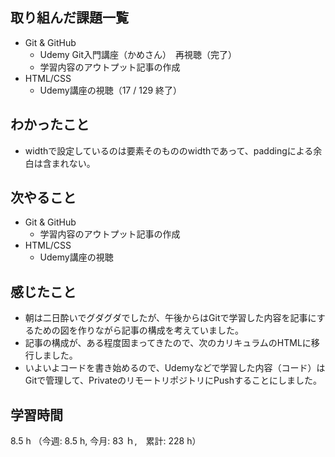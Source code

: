 ## 取り組んだ課題一覧
- Git & GitHub
  - Udemy Git入門講座（かめさん）　再視聴（完了）
  - 学習内容のアウトプット記事の作成
- HTML/CSS
  - Udemy講座の視聴（17 / 129 終了）
## わかったこと
- widthで設定しているのは要素そのもののwidthであって、paddingによる余白は含まれない。
## 次やること
- Git & GitHub
  - 学習内容のアウトプット記事の作成
- HTML/CSS
  - Udemy講座の視聴
## 感じたこと
- 朝は二日酔いでグダグダでしたが、午後からはGitで学習した内容を記事にするための図を作りながら記事の構成を考えていました。
- 記事の構成が、ある程度固まってきたので、次のカリキュラムのHTMLに移行しました。
- いよいよコードを書き始めるので、Udemyなどで学習した内容（コード）はGitで管理して、PrivateのリモートリポジトリにPushすることにしました。
## 学習時間
8.5 h （今週: 8.5 h, 今月: 83 ｈ,　累計: 228 h）

